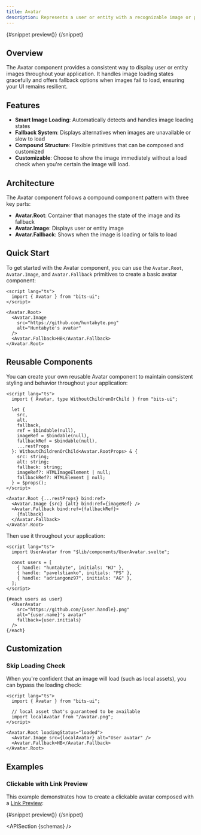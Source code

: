 ```yaml
---
title: Avatar
description: Represents a user or entity with a recognizable image or placeholder in UI elements.
---
```


<script>
	import { APISection, ComponentPreview, AvatarDemo, AvatarDemoLinkPreview } from '$lib/components/index.js'
	let { schemas } = $props()
</script>

<ComponentPreview name="avatar-demo" componentName="Avatar" variant="preview">

{#snippet preview()}
<AvatarDemo />
{/snippet}

</ComponentPreview>

## Overview

The Avatar component provides a consistent way to display user or entity images throughout your application. It handles image loading states gracefully and offers fallback options when images fail to load, ensuring your UI remains resilient.

## Features

- **Smart Image Loading**: Automatically detects and handles image loading states
- **Fallback System**: Displays alternatives when images are unavailable or slow to load
- **Compound Structure**: Flexible primitives that can be composed and customized
- **Customizable**: Choose to show the image immediately without a load check when you're certain the image will load.

## Architecture

The Avatar component follows a compound component pattern with three key parts:

- **Avatar.Root**: Container that manages the state of the image and its fallback
- **Avatar.Image**: Displays user or entity image
- **Avatar.Fallback**: Shows when the image is loading or fails to load

## Quick Start

To get started with the Avatar component, you can use the `Avatar.Root`, `Avatar.Image`, and `Avatar.Fallback` primitives to create a basic avatar component:

```svelte
<script lang="ts">
  import { Avatar } from "bits-ui";
</script>

<Avatar.Root>
  <Avatar.Image
    src="https://github.com/huntabyte.png"
    alt="Huntabyte's avatar"
  />
  <Avatar.Fallback>HB</Avatar.Fallback>
</Avatar.Root>
```

## Reusable Components

You can create your own reusable Avatar component to maintain consistent styling and behavior throughout your application:

```svelte title="UserAvatar.svelte"
<script lang="ts">
  import { Avatar, type WithoutChildrenOrChild } from "bits-ui";

  let {
    src,
    alt,
    fallback,
    ref = $bindable(null),
    imageRef = $bindable(null),
    fallbackRef = $bindable(null),
    ...restProps
  }: WithoutChildrenOrChild<Avatar.RootProps> & {
    src: string;
    alt: string;
    fallback: string;
    imageRef?: HTMLImageElement | null;
    fallbackRef?: HTMLElement | null;
  } = $props();
</script>

<Avatar.Root {...restProps} bind:ref>
  <Avatar.Image {src} {alt} bind:ref={imageRef} />
  <Avatar.Fallback bind:ref={fallbackRef}>
    {fallback}
  </Avatar.Fallback>
</Avatar.Root>
```

Then use it throughout your application:

```svelte title="+page.svelte"
<script lang="ts">
  import UserAvatar from "$lib/components/UserAvatar.svelte";

  const users = [
    { handle: "huntabyte", initials: "HJ" },
    { handle: "pavelstianko", initials: "PS" },
    { handle: "adriangonz97", initials: "AG" },
  ];
</script>

{#each users as user}
  <UserAvatar
    src="https://github.com/{user.handle}.png"
    alt="{user.name}'s avatar"
    fallback={user.initials}
  />
{/each}
```

## Customization

### Skip Loading Check

When you're confident that an image will load (such as local assets), you can bypass the loading check:

```svelte /loadingStatus="loaded"/
<script lang="ts">
  import { Avatar } from "bits-ui";

  // local asset that's guaranteed to be available
  import localAvatar from "/avatar.png";
</script>

<Avatar.Root loadingStatus="loaded">
  <Avatar.Image src={localAvatar} alt="User avatar" />
  <Avatar.Fallback>HB</Avatar.Fallback>
</Avatar.Root>
```

## Examples

### Clickable with Link Preview

This example demonstrates how to create a clickable avatar composed with a [Link Preview](/docs/components/link-preview):

<ComponentPreview name="avatar-demo-link-preview" componentName="Avatar with Link Preview">

{#snippet preview()}
<AvatarDemoLinkPreview />
{/snippet}

</ComponentPreview>

<APISection {schemas} />
